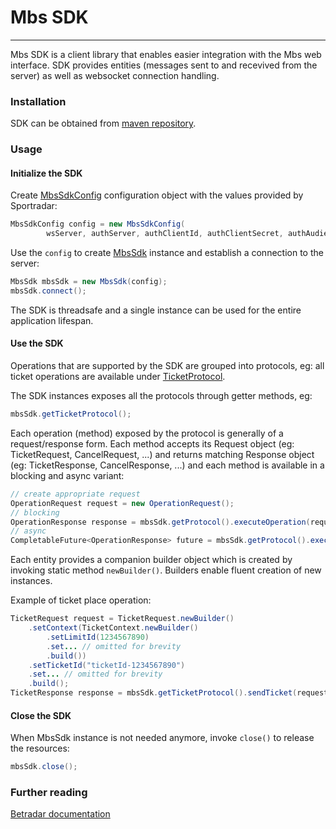 # Mbs SDK
----------------
Mbs SDK is a client library that enables easier integration with the Mbs web interface. SDK provides entities (messages sent to and recevived from the server) as well as websocket connection handling.

### Installation
SDK can be obtained from [maven repository](https://mvnrepository.com/artifact/com.sportradar.mbs.sdk/mbs-sdk).

### Usage

#### Initialize the SDK

Create [MbsSdkConfig](https://github.com/sportradar/MbsSdkJava/blob/main/src/sdk/src/main/java/com/sportradar/mbs/sdk/MbsSdkConfig.java) configuration object with the values provided by Sportradar:

```java
MbsSdkConfig config = new MbsSdkConfig(
        wsServer, authServer, authClientId, authClientSecret, authAudience, operatorId);
```

Use the `config` to create [MbsSdk](https://github.com/sportradar/MbsSdkJava/blob/main/src/sdk/src/main/java/com/sportradar/mbs/sdk/MbsSdk.java) instance and establish a connection to the server:

```java
MbsSdk mbsSdk = new MbsSdk(config);
mbsSdk.connect();
```

The SDK is threadsafe and a single instance can be used for the entire application lifespan.

#### Use the SDK

Operations that are supported by the SDK are grouped into protocols, eg: all ticket operations are available under [TicketProtocol](https://github.com/sportradar/MbsSdkJava/blob/main/src/sdk/src/main/java/com/sportradar/mbs/sdk/protocol/TicketProtocol.java).  

The SDK instances exposes all the protocols through getter methods, eg:

```java
mbsSdk.getTicketProtocol();
```

Each operation (method) exposed by the protocol is generally of a request/response form. Each method accepts its Request object (eg: TicketRequest, CancelRequest, ...) and returns matching Response object (eg: TicketResponse, CancelResponse, ...) and each method is available in a blocking and async variant:

```java
// create appropriate request
OperationRequest request = new OperationRequest();
// blocking
OperationResponse response = mbsSdk.getProtocol().executeOperation(request);
// async
CompletableFuture<OperationResponse> future = mbsSdk.getProtocol().executeOperationAsync(request);
```

Each entity provides a companion builder object which is created by invoking static method `newBuilder()`. Builders enable fluent creation of new instances.  

Example of ticket place operation:

```java
TicketRequest request = TicketRequest.newBuilder()
    .setContext(TicketContext.newBuilder()
        .setLimitId(1234567890)
        .set... // omitted for brevity
        .build())
    .setTicketId("ticketId-1234567890")
    .set... // omitted for brevity
    .build();
TicketResponse response = mbsSdk.getTicketProtocol().sendTicket(request);
```

#### Close the SDK

When MbsSdk instance is not needed anymore, invoke `close()` to release the resources:

```java
mbsSdk.close();
```

### Further reading

[Betradar documentation](https://docs.betradar.com)
